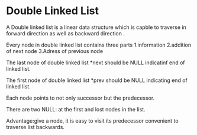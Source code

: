 <h1>Double Linked List</h1>

A Double linked list is a linear data structure which is capble to traverse in forward direction as well as backward 
direction .

   Every node in double linked list  contains three parts
   1.information
   2.addition of next node
   3.Adress of previous node
   
   The last node of double linked list *next should be NULL indicatinf end of linked list.

   The first node of double linked list *prev should be NULL indicating end of linked list.

   Each node points to not only successor but the predecessor.
  
   There are two NULL: at the first and lost nodes in the list.

   Advantage:give a node, it is easy to visit its predecessor convenient to traverse list backwards.  

